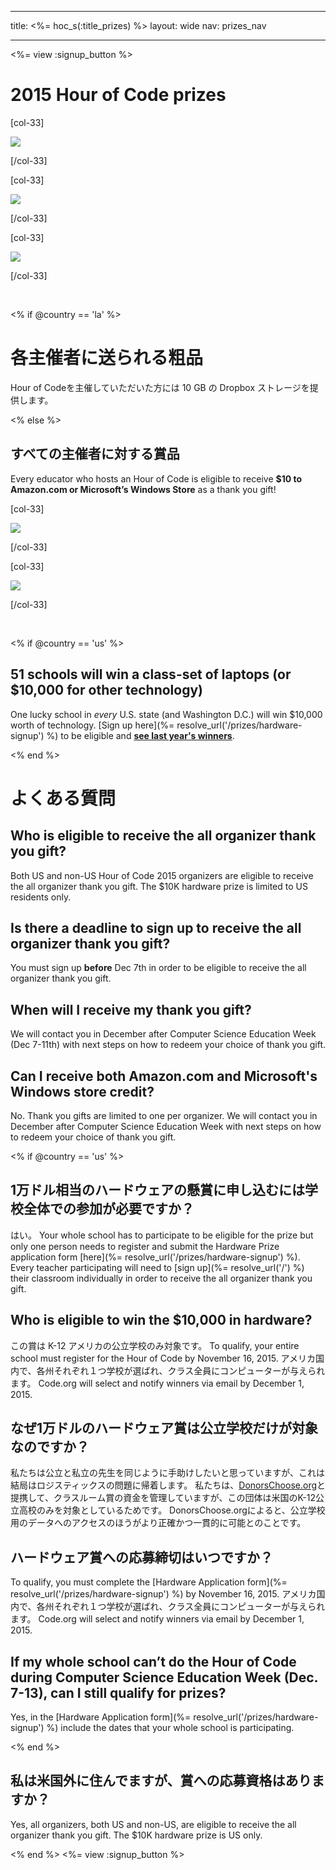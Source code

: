 * * *

title: <%= hoc_s(:title_prizes) %> layout: wide nav: prizes_nav

* * *

<%= view :signup_button %>

# 2015 Hour of Code prizes

[col-33]

![](/images/fill-275x200/prize1.jpg)

[/col-33]

[col-33]

![](/images/fill-275x200/prize3.png)

[/col-33]

[col-33]

![](/images/fill-275x200/prize4.png)

[/col-33]

<p style="clear:both">
  &nbsp;
</p>

<% if @country == 'la' %>

# 各主催者に送られる粗品

Hour of Codeを主催していただいた方には 10 GB の Dropbox ストレージを提供します。

<% else %>

## すべての主催者に対する賞品

Every educator who hosts an Hour of Code is eligible to receive **$10 to Amazon.com or Microsoft’s Windows Store** as a thank you gift!

[col-33]

![](/images/fit-100/amazon_giftcards_crop.png)

[/col-33]

[col-33]

![](/images/fit-100/microsoft_giftcards.png)

[/col-33]

<p style="clear:both">
  &nbsp;
</p>

<% if @country == 'us' %>

## 51 schools will win a class-set of laptops (or $10,000 for other technology)

One lucky school in *every* U.S. state (and Washington D.C.) will win $10,000 worth of technology. [Sign up here](%= resolve_url('/prizes/hardware-signup') %) to be eligible and [**see last year's winners**](http://codeorg.tumblr.com/post/104109522378/prize-winners).

<% end %>

# よくある質問

## Who is eligible to receive the all organizer thank you gift?

Both US and non-US Hour of Code 2015 organizers are eligible to receive the all organizer thank you gift. The $10K hardware prize is limited to US residents only.

## Is there a deadline to sign up to receive the all organizer thank you gift?

You must sign up **before** Dec 7th in order to be eligible to receive the all organizer thank you gift.

## When will I receive my thank you gift?

We will contact you in December after Computer Science Education Week (Dec 7-11th) with next steps on how to redeem your choice of thank you gift.

## Can I receive both Amazon.com and Microsoft's Windows store credit?

No. Thank you gifts are limited to one per organizer. We will contact you in December after Computer Science Education Week with next steps on how to redeem your choice of thank you gift.

<% if @country == 'us' %>

## 1万ドル相当のハードウェアの懸賞に申し込むには学校全体での参加が必要ですか？

はい。 Your whole school has to participate to be eligible for the prize but only one person needs to register and submit the Hardware Prize application form [here](%= resolve_url('/prizes/hardware-signup') %). Every teacher participating will need to [sign up](%= resolve_url('/') %) their classroom individually in order to receive the all organizer thank you gift.

## Who is eligible to win the $10,000 in hardware?

この賞は K-12 アメリカの公立学校のみ対象です。 To qualify, your entire school must register for the Hour of Code by November 16, 2015. アメリカ国内で、各州それぞれ１つ学校が選ばれ、クラス全員にコンピューターが与えられます。 Code.org will select and notify winners via email by December 1, 2015.

## なぜ1万ドルのハードウェア賞は公立学校だけが対象なのですか？

私たちは公立と私立の先生を同じように手助けしたいと思っていますが、これは結局はロジスティックスの問題に帰着します。 私たちは、[DonorsChoose.org](http://donorschoose.org)と提携して、クラスルーム賞の資金を管理していますが、この団体は米国のK-12公立高校のみを対象としているためです。 DonorsChoose.orgによると、公立学校用のデータへのアクセスのほうがより正確かつ一貫的に可能とのことです。

## ハードウェア賞への応募締切はいつですか？

To qualify, you must complete the [Hardware Application form](%= resolve_url('/prizes/hardware-signup') %) by November 16, 2015. アメリカ国内で、各州それぞれ１つ学校が選ばれ、クラス全員にコンピューターが与えられます。 Code.org will select and notify winners via email by December 1, 2015.

## If my whole school can’t do the Hour of Code during Computer Science Education Week (Dec. 7-13), can I still qualify for prizes?

Yes, in the [Hardware Application form](%= resolve_url('/prizes/hardware-signup') %) include the dates that your whole school is participating.

<% end %>

## 私は米国外に住んでますが、賞への応募資格はありますか？

Yes, all organizers, both US and non-US, are eligible to receive the all organizer thank you gift. The $10K hardware prize is US only.

<% end %> <%= view :signup_button %>